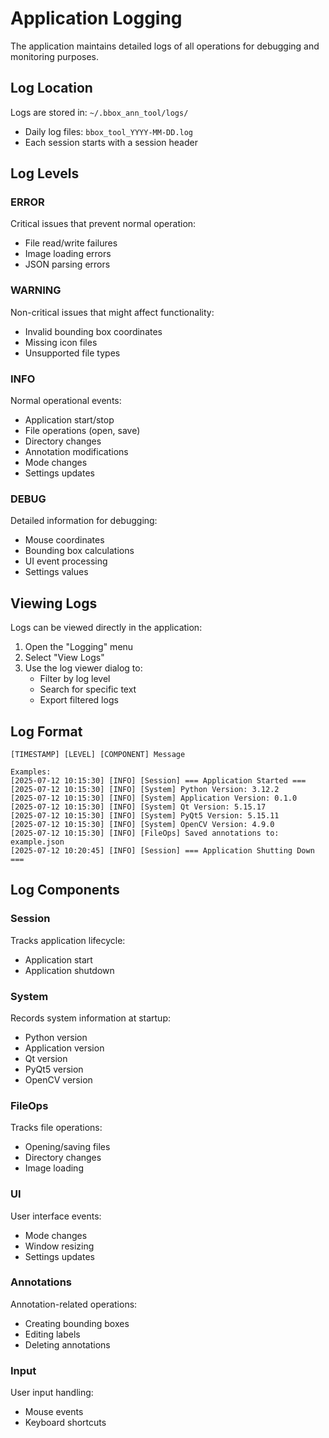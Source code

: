 # Application Logging

The application maintains detailed logs of all operations for debugging and monitoring purposes.

## Log Location
Logs are stored in: `~/.bbox_ann_tool/logs/`
- Daily log files: `bbox_tool_YYYY-MM-DD.log`
- Each session starts with a session header

## Log Levels

### ERROR
Critical issues that prevent normal operation:
- File read/write failures
- Image loading errors
- JSON parsing errors

### WARNING
Non-critical issues that might affect functionality:
- Invalid bounding box coordinates
- Missing icon files
- Unsupported file types

### INFO
Normal operational events:
- Application start/stop
- File operations (open, save)
- Directory changes
- Annotation modifications
- Mode changes
- Settings updates

### DEBUG
Detailed information for debugging:
- Mouse coordinates
- Bounding box calculations
- UI event processing
- Settings values

## Viewing Logs
Logs can be viewed directly in the application:
1. Open the "Logging" menu
2. Select "View Logs"
3. Use the log viewer dialog to:
   - Filter by log level
   - Search for specific text
   - Export filtered logs

## Log Format
```
[TIMESTAMP] [LEVEL] [COMPONENT] Message

Examples:
[2025-07-12 10:15:30] [INFO] [Session] === Application Started ===
[2025-07-12 10:15:30] [INFO] [System] Python Version: 3.12.2
[2025-07-12 10:15:30] [INFO] [System] Application Version: 0.1.0
[2025-07-12 10:15:30] [INFO] [System] Qt Version: 5.15.17
[2025-07-12 10:15:30] [INFO] [System] PyQt5 Version: 5.15.11
[2025-07-12 10:15:30] [INFO] [System] OpenCV Version: 4.9.0
[2025-07-12 10:15:30] [INFO] [FileOps] Saved annotations to: example.json
[2025-07-12 10:20:45] [INFO] [Session] === Application Shutting Down ===
```

## Log Components

### Session
Tracks application lifecycle:
- Application start
- Application shutdown

### System
Records system information at startup:
- Python version
- Application version
- Qt version
- PyQt5 version
- OpenCV version

### FileOps
Tracks file operations:
- Opening/saving files
- Directory changes
- Image loading

### UI
User interface events:
- Mode changes
- Window resizing
- Settings updates

### Annotations
Annotation-related operations:
- Creating bounding boxes
- Editing labels
- Deleting annotations

### Input
User input handling:
- Mouse events
- Keyboard shortcuts
